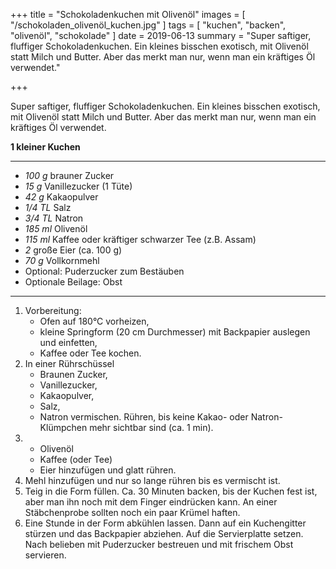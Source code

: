 +++
title = "Schokoladenkuchen mit Olivenöl"
images = [ "/schokoladen_olivenöl_kuchen.jpg" ]
tags = [ "kuchen", "backen", "olivenöl", "schokolade" ]
date = 2019-06-13
summary = "Super saftiger, fluffiger Schokoladenkuchen. Ein kleines bisschen exotisch, mit Olivenöl statt Milch und Butter. Aber das merkt man nur, wenn man ein kräftiges Öl verwendet."

+++

Super saftiger, fluffiger Schokoladenkuchen. Ein kleines bisschen exotisch, mit Olivenöl statt Milch und Butter. Aber das merkt man nur, wenn man ein kräftiges Öl verwendet.

**1 kleiner Kuchen**

---

- *100 g* brauner Zucker
- *15 g* Vanillezucker (1 Tüte)
- *42 g* Kakaopulver
- *1/4 TL* Salz
- *3/4 TL* Natron
- *185 ml* Olivenöl
- *115 ml* Kaffee oder kräftiger schwarzer Tee (z.B. Assam)
- *2* große Eier (ca. 100 g)
- *70 g* Vollkornmehl
- Optional: Puderzucker zum Bestäuben
- Optionale Beilage: Obst

---

1. Vorbereitung:
   * Ofen auf 180°C vorheizen,
   * kleine Springform (20 cm Durchmesser) mit Backpapier auslegen und einfetten,
   * Kaffee oder Tee kochen.
2. In einer Rührschüssel
   * Braunen Zucker,
   * Vanillezucker,
   * Kakaopulver,
   * Salz,
   * Natron
   vermischen. Rühren, bis keine Kakao- oder Natron-Klümpchen mehr sichtbar sind (ca. 1 min).
3. * Olivenöl
   * Kaffee (oder Tee)
   * Eier
   hinzufügen und glatt rühren.
4. Mehl hinzufügen und nur so lange rühren bis es vermischt ist.
5. Teig in die Form füllen. Ca. 30 Minuten backen, bis der Kuchen fest ist, aber man ihn noch mit dem Finger eindrücken kann. An einer Stäbchenprobe sollten noch ein paar Krümel haften.
6. Eine Stunde in der Form abkühlen lassen. Dann auf ein Kuchengitter stürzen und das Backpapier abziehen. Auf die Servierplatte setzen. Nach belieben mit Puderzucker bestreuen und mit frischem Obst servieren.

